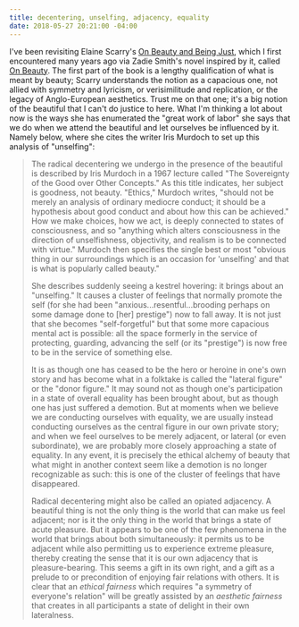 ```yaml
---
title: decentering, unselfing, adjacency, equality
date: 2018-05-27 20:21:00 -04:00
---
```


I've been revisiting Elaine Scarry's [On Beauty and Being Just](https://www.indiebound.org/book/9780691089591), which I first encountered many years ago via Zadie Smith's novel inspired by it, called [On Beauty](https://www.indiebound.org/book/9780143037743). The first part of the book is a lengthy qualification of what is meant by beauty; Scarry understands the notion as a capacious one, not allied with symmetry and lyricism, or verisimilitude and replication, or the legacy of Anglo-European aesthetics. Trust me on that one; it's a big notion of the beautiful that I can't do justice to here. What I'm thinking a lot about now is the ways she has enumerated the "great work of labor" she says that we do when we attend the beautiful and let ourselves be influenced by it. Namely below, where she cites the writer Iris Murdoch to set up this analysis of "unselfing": 

>The radical decentering we undergo in the presence of the beautiful is described by Iris Murdoch in a 1967 lecture called "The Sovereignty of the Good over Other Concepts." As this title indicates, her subject is goodness, not beauty. "Ethics," Murdoch writes, "should not be merely an analysis of ordinary mediocre conduct; it should be a hypothesis about good conduct and about how this can be achieved." How we make choices, how we act, is deeply connected to states of consciousness, and so "anything which alters consciousness in the direction of unselfishness, objectivity, and realism is to be connected with virtue." Murdoch then specifies the single best or most "obvious thing in our surroundings which is an occasion for 'unselfing' and that is what is popularly called beauty."
>
>She describes suddenly seeing a kestrel hovering: it brings about an "unselfing." It causes a cluster of feelings that normally promote the self (for she had been "anxious...resentful...brooding perhaps on some damage done to [her] prestige") now to fall away. It is not just that she becomes "self-forgetful" but that some more capacious mental act is possible: all the space formerly in the service of protecting, guarding, advancing the self (or its "prestige") is now free to be in the service of something else.
>
>It is as though one has ceased to be the hero or heroine in one's own story and has become what in a folktake is called the "lateral figure" or the "donor figure." It may sound not as though one's participation in a state of overall equality has been brought about, but as though one has just suffered a demotion. But at moments when we believe we are conducting ourselves with equality, we are usually instead conducting ourselves as the central figure in our own private story; and when we feel ourselves to be merely adjacent, or lateral (or even subordinate), we are probably more closely approaching a state of equality. In any event, it is precisely the ethical alchemy of beauty that what might in another context seem like a demotion is no longer recognizable as such: this is one of the cluster of feelings that have disappeared.
>
>Radical decentering might also be called an opiated adjacency. A beautiful thing is not the only thing is the world that can make us feel adjacent; nor is it the only thing in the world that brings a state of acute pleasure. But it appears to be one of the few phenomena in the world that brings about both simultaneously: it permits us to be adjacent while also permitting us to experience extreme pleasure, thereby creating the sense that it is our own adjacency that is pleasure-bearing. This seems a gift in its own right, and a gift as a prelude to or precondition of enjoying fair relations with others. It is clear that an *ethical fairness* which requires "a symmetry of everyone's relation" will be greatly assisted by an *aesthetic fairness* that creates in all participants a state of delight in their own lateralness.

